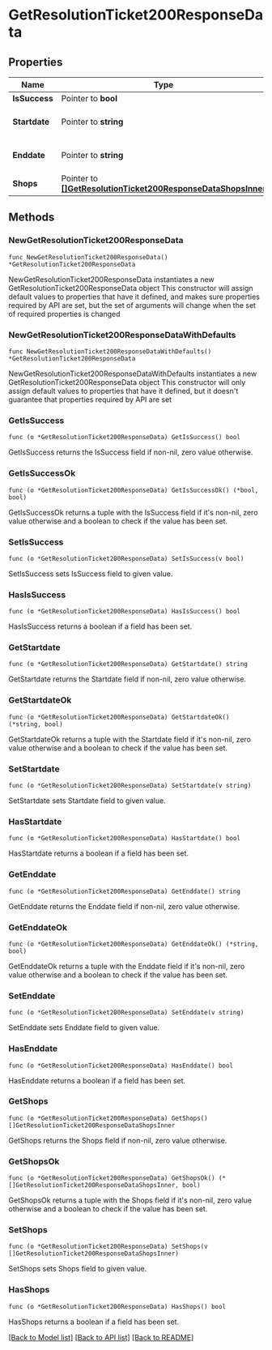 # GetResolutionTicket200ResponseData

## Properties

Name | Type | Description | Notes
------------ | ------------- | ------------- | -------------
**IsSuccess** | Pointer to **bool** |  | [optional] 
**Startdate** | Pointer to **string** | format: YYYY-MM-DD  | [optional] 
**Enddate** | Pointer to **string** | format: YYYY-MM-DD  | [optional] 
**Shops** | Pointer to [**[]GetResolutionTicket200ResponseDataShopsInner**](GetResolutionTicket200ResponseDataShopsInner.md) |  | [optional] 

## Methods

### NewGetResolutionTicket200ResponseData

`func NewGetResolutionTicket200ResponseData() *GetResolutionTicket200ResponseData`

NewGetResolutionTicket200ResponseData instantiates a new GetResolutionTicket200ResponseData object
This constructor will assign default values to properties that have it defined,
and makes sure properties required by API are set, but the set of arguments
will change when the set of required properties is changed

### NewGetResolutionTicket200ResponseDataWithDefaults

`func NewGetResolutionTicket200ResponseDataWithDefaults() *GetResolutionTicket200ResponseData`

NewGetResolutionTicket200ResponseDataWithDefaults instantiates a new GetResolutionTicket200ResponseData object
This constructor will only assign default values to properties that have it defined,
but it doesn't guarantee that properties required by API are set

### GetIsSuccess

`func (o *GetResolutionTicket200ResponseData) GetIsSuccess() bool`

GetIsSuccess returns the IsSuccess field if non-nil, zero value otherwise.

### GetIsSuccessOk

`func (o *GetResolutionTicket200ResponseData) GetIsSuccessOk() (*bool, bool)`

GetIsSuccessOk returns a tuple with the IsSuccess field if it's non-nil, zero value otherwise
and a boolean to check if the value has been set.

### SetIsSuccess

`func (o *GetResolutionTicket200ResponseData) SetIsSuccess(v bool)`

SetIsSuccess sets IsSuccess field to given value.

### HasIsSuccess

`func (o *GetResolutionTicket200ResponseData) HasIsSuccess() bool`

HasIsSuccess returns a boolean if a field has been set.

### GetStartdate

`func (o *GetResolutionTicket200ResponseData) GetStartdate() string`

GetStartdate returns the Startdate field if non-nil, zero value otherwise.

### GetStartdateOk

`func (o *GetResolutionTicket200ResponseData) GetStartdateOk() (*string, bool)`

GetStartdateOk returns a tuple with the Startdate field if it's non-nil, zero value otherwise
and a boolean to check if the value has been set.

### SetStartdate

`func (o *GetResolutionTicket200ResponseData) SetStartdate(v string)`

SetStartdate sets Startdate field to given value.

### HasStartdate

`func (o *GetResolutionTicket200ResponseData) HasStartdate() bool`

HasStartdate returns a boolean if a field has been set.

### GetEnddate

`func (o *GetResolutionTicket200ResponseData) GetEnddate() string`

GetEnddate returns the Enddate field if non-nil, zero value otherwise.

### GetEnddateOk

`func (o *GetResolutionTicket200ResponseData) GetEnddateOk() (*string, bool)`

GetEnddateOk returns a tuple with the Enddate field if it's non-nil, zero value otherwise
and a boolean to check if the value has been set.

### SetEnddate

`func (o *GetResolutionTicket200ResponseData) SetEnddate(v string)`

SetEnddate sets Enddate field to given value.

### HasEnddate

`func (o *GetResolutionTicket200ResponseData) HasEnddate() bool`

HasEnddate returns a boolean if a field has been set.

### GetShops

`func (o *GetResolutionTicket200ResponseData) GetShops() []GetResolutionTicket200ResponseDataShopsInner`

GetShops returns the Shops field if non-nil, zero value otherwise.

### GetShopsOk

`func (o *GetResolutionTicket200ResponseData) GetShopsOk() (*[]GetResolutionTicket200ResponseDataShopsInner, bool)`

GetShopsOk returns a tuple with the Shops field if it's non-nil, zero value otherwise
and a boolean to check if the value has been set.

### SetShops

`func (o *GetResolutionTicket200ResponseData) SetShops(v []GetResolutionTicket200ResponseDataShopsInner)`

SetShops sets Shops field to given value.

### HasShops

`func (o *GetResolutionTicket200ResponseData) HasShops() bool`

HasShops returns a boolean if a field has been set.


[[Back to Model list]](../README.md#documentation-for-models) [[Back to API list]](../README.md#documentation-for-api-endpoints) [[Back to README]](../README.md)


